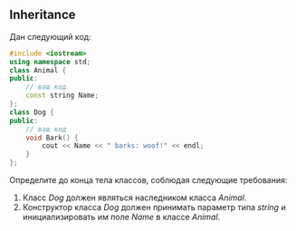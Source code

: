 ## Inheritance

Дан следующий код:

```cpp
#include <iostream>
using namespace std;
class Animal {
public:
    // ваш код
    const string Name;
};
class Dog {
public:
    // ваш код
    void Bark() {
        cout << Name << " barks: woof!" << endl;
    }
};
```

Определите до конца тела классов, соблюдая следующие требования:

1. Класс *Dog* должен являться наследником класса *Animal*.
2. Конструктор класса *Dog* должен принимать параметр типа *string* и инициализировать им поле *Name* в классе *Animal*.
